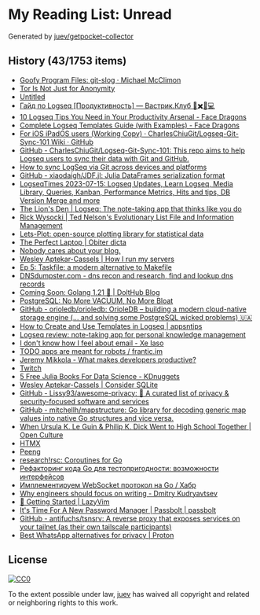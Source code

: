 # My Reading List: Unread

Generated by [juev/getpocket-collector](https://github.com/juev/getpocket-collector)

## History (43/1753 items)

- [Goofy Program Files: git-slog · Michael McClimon](https://www.mcclimon.org/blog/goofy-program-files-git-slog/)
- [Tor Is Not Just for Anonymity](https://blog.pastly.net/posts/2022-11-09-tor-is-not-just-for-anonymity/)
- [Untitled](https://www.privatemarket.dev/whatisthis)
- [Гайд по Logseq [Продуктивность] — Вастрик.Клуб 🤘✖️👩💻](https://vas3k.club/post/13608/)
- [10 Logseq Tips You Need in Your Productivity Arsenal - Face Dragons](https://facedragons.com/foss/logseq-tips/)
- [Complete Logseq Templates Guide (with Examples) - Face Dragons](https://facedragons.com/foss/logseq-templates/)
- [For iOS iPadOS users (Working Copy) · CharlesChiuGit/Logseq-Git-Sync-101 Wiki · GitHub](https://github.com/CharlesChiuGit/Logseq-Git-Sync-101/wiki/For-iOS-iPadOS-users-(Working-Copy))
- [GitHub - CharlesChiuGit/Logseq-Git-Sync-101: This repo aims to help Logseq users to sync their data with Git and GitHub.](https://github.com/CharlesChiuGit/Logseq-Git-Sync-101)
- [How to sync LogSeq via Git across devices and platforms](https://martyna.io/how-to-sync-logseq-via-git-across-devices-and-platforms/)
- [GitHub - xiaodaigh/JDF.jl: Julia DataFrames serialization format](https://github.com/xiaodaigh/JDF.jl)
- [LogseqTimes 2023-07-15: Logseq Updates, Learn Logseq, Media Library, Queries, Kanban, Performance Metrics, Hits and tips, DB Version Merge and more](https://www.logseqtimes.com/logseqtimes-2023-07-15-logseq-updates/)
- [The Lion's Den | Logseq: The note-taking app that thinks like you do](https://aires.fyi/blog/logseq-note-taking-app-introduction/)
- [Rick Wysocki | Ted Nelson's Evolutionary List File and Information Management](https://rickwysocki.com/posts/2023/07/ted-nelsons-evolutionary-list-file-and-information-management/)
- [Lets-Plot: open-source plotting library for statistical data](https://lets-plot.org)
- [The Perfect Laptop | Obiter dicta](https://blog.stulta.dev/posts/the_perfect_laptop/)
- [Nobody cares about your blog.](https://www.alexmolas.com/2023/07/15/nobody-cares-about-your-blog.html)
- [Wesley Aptekar-Cassels | How I run my servers](https://blog.wesleyac.com/posts/how-i-run-my-servers)
- [Ep 5: Taskfile: a modern alternative to Makefile](https://cloudnativeengineer.substack.com/p/ep-5-taskfile-a-modern-alternative)
- [DNSdumpster.com - dns recon and research, find and lookup dns records](https://dnsdumpster.com)
- [Coming Soon: Golang 1.21 🚀 | DoltHub Blog](https://www.dolthub.com/blog/2023-07-07-golang-1.21-release/)
- [PostgreSQL: No More VACUUM, No More Bloat](https://www.orioledata.com/blog/no-more-vacuum-in-postgresql/)
- [GitHub - orioledb/orioledb: OrioleDB – building a modern cloud-native storage engine (... and solving some PostgreSQL wicked problems) 🇺🇦](https://github.com/orioledb/orioledb)
- [How to Create and Use Templates in Logseq | appsntips](https://www.appsntips.com/learn/create-use-templates-logseq/)
- [Logseq review: note-taking app for personal knowledge management](https://www.appsntips.com/logseq-review-note-taking-personal-knowledge-management-app/)
- [I don't know how I feel about email - Xe Iaso](https://xeiaso.net/blog/idk-about-email)
- [TODO apps are meant for robots / frantic.im](https://frantic.im/todo-for-robots/)
- [Jeremy Mikkola - What makes developers productive?](https://jeremymikkola.com/posts/developer_productivity.html)
- [Twitch](https://www.twitch.tv/princessxen)
- [5 Free Julia Books For Data Science - KDnuggets](https://www.kdnuggets.com/2023/06/5-free-julia-books-data-science.html)
- [Wesley Aptekar-Cassels | Consider SQLite](https://blog.wesleyac.com/posts/consider-sqlite)
- [GitHub - Lissy93/awesome-privacy: 🦄 A curated list of privacy & security-focused software and services](https://github.com/Lissy93/awesome-privacy)
- [GitHub - mitchellh/mapstructure: Go library for decoding generic map values into native Go structures and vice versa.](https://github.com/mitchellh/mapstructure)
- [When Ursula K. Le Guin & Philip K. Dick Went to High School Together | Open Culture](https://www.openculture.com/2016/12/when-ursula-k-le-guin-philip-k-dick-went-to-high-school-together.html)
- [HTMX](https://grishaev.me/htmx/)
- [Peeng](https://www.peeng.sh/)
- [research!rsc: Coroutines for Go](https://research.swtch.com/coro)
- [Рефакторинг кода Go для тестопригодности: возможности интерфейсов](https://nuancesprog.ru/p/18145/)
- [Имплементируем WebSocket протокол на Go / Хабр](https://habr.com/ru/articles/674694/)
- [Why engineers should focus on writing - Dmitry Kudryavtsev](https://www.yieldcode.blog/post/why-engineers-should-write/)
- [🚀 Getting Started | LazyVim](https://www.lazyvim.org/)
- [It's Time For A New Password Manager | Passbolt | passbolt](https://blog.passbolt.com/its-time-for-a-new-password-manager-d468202f7d45)
- [GitHub - antifuchs/tsnsrv: A reverse proxy that exposes services on your tailnet (as their own tailscale participants)](https://github.com/antifuchs/tsnsrv)
- [Best WhatsApp alternatives for privacy | Proton](https://proton.me/blog/whatsapp-alternatives)

## License

[![CC0](https://mirrors.creativecommons.org/presskit/buttons/88x31/svg/cc-zero.svg)](https://creativecommons.org/publicdomain/zero/1.0/)

To the extent possible under law, [juev](https://github.com/juev) has waived all copyright and related or neighboring rights to this work.
